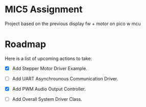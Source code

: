 # MIC5 Assignment 
Project based on the previous display fw + motor on pico w mcu

# Roadmap
Here is a list of upcoming actions to take: 
- [x] Add Stepper Motor Driver Example.
- [ ] Add UART Asynchrounous Communication Driver.
- [x] Add PWM Audio Output Controller.
- [ ] Add Overall System Driver Class.  

